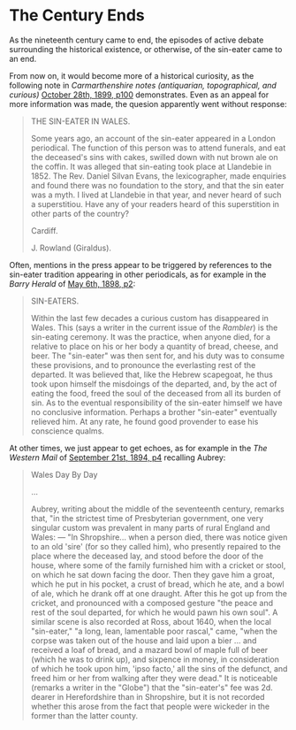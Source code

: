 # The Century Ends

As the nineteenth century came to end, the episodes of active debate surrounding the  historical existence, or otherwise, of the sin-eater came to an end.

From now on, it would become more of a historical curiosity, as the following note in *Carmarthenshire notes (antiquarian, topographical, and curious)* [October 28th, 1899, p100](https://journals.library.wales/view/2016648/2017140/7#?xywh=-56%2C168%2C2016%2C1660) demonstrates. Even as an appeal for more information was made, the quesion apparently went without response:

> THE SIN-EATER IN WALES.
>
> Some years ago, an account of the sin-eater appeared in a London periodical. The function of this person was to attend funerals, and eat the deceased's sins with cakes, swilled down with nut brown ale on the coffin. It was alleged that sin-eating took place at Llandebie in 1852. The Rev. Daniel Silvan Evans, the lexicographer, made enquiries and found there was no foundation to the story, and that the sin eater was a myth. I lived at Llandebie in that year, and never heard of such a superstitiou. Have any of your readers heard of this superstition in other parts of the country?
>
> Cardiff.
>
> J. Rowland (Giraldus).

Often, mentions in the press appear to be triggered by references to the sin-eater tradition appearing in other periodicals, as for example in the *Barry Herald* of [May 6th, 1898, p2](https://newspapers.library.wales/view/3802867/3802869/12/sin%20eater):

> SIN-EATERS.
>
> Within the last few decades a curious custom has disappeared in Wales. This (says a writer in the current issue of the *Rambler*) is the sin-eating ceremony. It was the practice, when anyone died, for a relative to place on his or her body a quantity of bread, cheese, and beer. The "sin-eater" was then sent for, and his duty was to consume these provisions, and to pronounce the everlasting rest of the departed. It was believed that, like the Hebrew scapegoat, he thus took upon himself the misdoings of the departed, and, by the act of eating the food, freed the soul of the deceased from all its burden of sin. As to the eventual responsibility of the sin-eater himself we have no conclusive information. Perhaps a brother "sin-eater" eventually relieved him. At any rate, he found good provender to ease his conscience qualms.

At other times, we just appear to get echoes, as for example in the *The Western Mail* of [September 21st, 1894, p4](https://newspapers.library.wales/view/4330397/4330401/50/) recalling Aubrey:

> Wales Day By Day
>
> ...
>
> Aubrey, writing about the middle of the seventeenth century, remarks that, "in the strictest time of Presbyterian government, one very singular custom was prevalent in many parts of rural England and Wales: — "In Shropshire... when a person died, there was notice given to an old 'sire' (for so they called him), who presently repaired to the place where the deceased lay, and stood before the door of the house, where some of the family furnished him with a cricket or stool, on which he sat down facing the door. Then they gave him a groat, which he put in his pocket, a crust of bread, which he ate, and a bowl of ale, which he drank off at one draught. After this he got up from the cricket, and pronounced with a composed gesture "the peace and rest of the soul departed, for which he would pawn his own soul". A similar scene is also recorded at Ross, about 1640, when the local "sin-eater," "a long, lean, lamentable poor rascal," came, "when the corpse was taken out of the house and laid upon a bier ... and received a loaf of bread, and a mazard bowl of maple full of beer (which he was to drink up), and sixpence in money, in consideration of which he took upon him, 'ipso facto,' all the sins of the defunct, and freed him or her from walking after they were dead." It is noticeable (remarks a writer in the "Globe") that the "sin-eater's" fee was 2d. dearer in Herefordshire than in Shropshire, but it is not recorded whether this arose from the fact that people were wickeder in the former than the latter county.